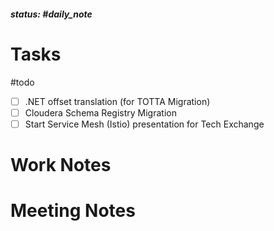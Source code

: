 ##### status: #daily_note 

# Tasks

#todo 
- [ ] .NET offset translation (for TOTTA Migration)
- [ ] Cloudera Schema Registry Migration
- [ ] Start Service Mesh (Istio) presentation for Tech Exchange

# Work Notes

# Meeting Notes
